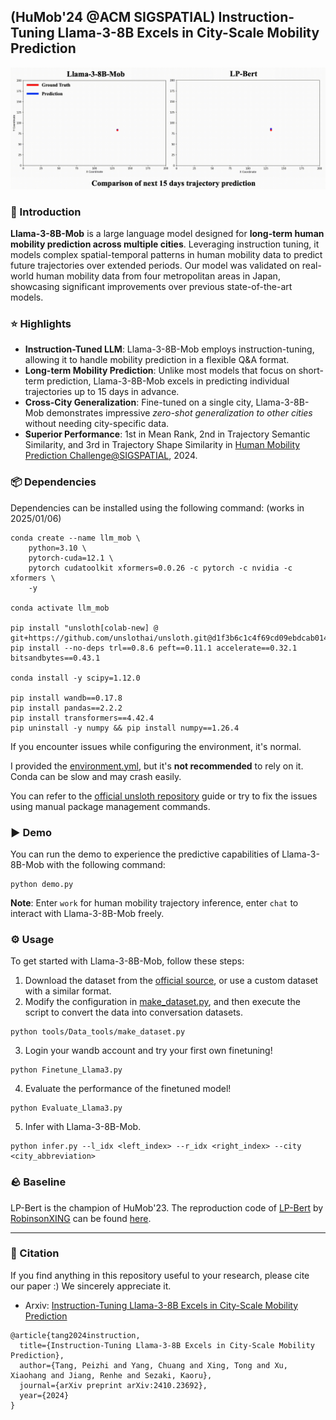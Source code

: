 ## (HuMob'24 @ACM SIGSPATIAL) Instruction-Tuning Llama-3-8B Excels in City-Scale Mobility Prediction
![](Visualization/llama3-8b-mob-demo.gif)
### 📖 Introduction 
**Llama-3-8B-Mob** is a large language model designed for **long-term human mobility prediction across multiple cities**. Leveraging instruction tuning, it models complex spatial-temporal patterns in human mobility data to predict future trajectories over extended periods. Our model was validated on real-world human mobility data from four metropolitan areas in Japan, showcasing significant improvements over previous state-of-the-art models.

### ⭐ Highlights
- **Instruction-Tuned LLM**: Llama-3-8B-Mob employs instruction-tuning, allowing it to handle mobility prediction in a flexible Q&A format.
- **Long-term Mobility Prediction**: Unlike most models that focus on short-term prediction, Llama-3-8B-Mob excels in predicting individual trajectories up to 15 days in advance.
- **Cross-City Generalization**: Fine-tuned on a single city, Llama-3-8B-Mob demonstrates impressive _zero-shot generalization to other cities_ without needing city-specific data.
- **Superior Performance**: 1st in Mean Rank, 2nd in Trajectory Semantic Similarity, and 3rd in Trajectory Shape Similarity in [Human Mobility Prediction Challenge@SIGSPATIAL](https://wp.nyu.edu/humobchallenge2024/), 2024.

### 📦 Dependencies
Dependencies can be installed using the following command: (works in 2025/01/06)
```
conda create --name llm_mob \
    python=3.10 \
    pytorch-cuda=12.1 \
    pytorch cudatoolkit xformers=0.0.26 -c pytorch -c nvidia -c xformers \
    -y

conda activate llm_mob

pip install "unsloth[colab-new] @ git+https://github.com/unslothai/unsloth.git@d1f3b6c1c4f69cd09ebdcab014bd72ac1217ee71"
pip install --no-deps trl==0.8.6 peft==0.11.1 accelerate==0.32.1 bitsandbytes==0.43.1

conda install -y scipy=1.12.0

pip install wandb==0.17.8 
pip install pandas==2.2.2
pip install transformers==4.42.4
pip uninstall -y numpy && pip install numpy==1.26.4
```
If you encounter issues while configuring the environment, it's normal.

I provided the [environment.yml](environment.yml), but it's **not recommended** to rely on it. Conda can be slow and may crash easily.

You can refer to the [official unsloth repository](https://github.com/unslothai/unsloth) guide or try to fix the issues using manual package management commands.

### ▶️ Demo 
You can run the demo to experience the predictive capabilities of Llama-3-8B-Mob with the following command:
```
python demo.py
```
**Note**: Enter `work` for human mobility trajectory inference, enter `chat` to interact with Llama-3-8B-Mob freely.

### ⚙️ Usage 
To get started with Llama-3-8B-Mob, follow these steps:

1. Download the dataset from the [official source](https://wp.nyu.edu/humobchallenge2024/datasets/), or use a custom dataset with a similar format.
2. Modify the configuration in [make_dataset.py](./tools/Data_tools/make_dataset.py), and then execute the script to convert the data into conversation datasets.
```
python tools/Data_tools/make_dataset.py
```
3. Login your wandb account and try your first own finetuning!
```
python Finetune_Llama3.py
```
4. Evaluate the performance of the finetuned model!
```
python Evaluate_Llama3.py
```
5. Infer with Llama-3-8B-Mob.
```
python infer.py --l_idx <left_index> --r_idx <right_index> --city <city_abbreviation>
```

### 🪨 Baseline
LP-Bert is the champion of HuMob'23. 
The reproduction code of [LP-Bert](https://dl.acm.org/doi/10.1145/3615894.3628498) by [RobinsonXING](https://github.com/RobinsonXing) can be found [here](https://github.com/RobinsonXing/hmpc2024/tree/post_embed).

--- 
### 🚰 Citation 
If you find anything in this repository useful to your research, please cite our paper :) We sincerely appreciate it. 
- Arxiv: [Instruction-Tuning Llama-3-8B Excels in City-Scale Mobility Prediction](https://arxiv.org/abs/2410.23692v1)
```
@article{tang2024instruction,
  title={Instruction-Tuning Llama-3-8B Excels in City-Scale Mobility Prediction},
  author={Tang, Peizhi and Yang, Chuang and Xing, Tong and Xu, Xiaohang and Jiang, Renhe and Sezaki, Kaoru},
  journal={arXiv preprint arXiv:2410.23692},
  year={2024}
}
``` 
